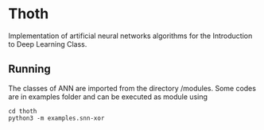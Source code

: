 # **Thoth**

Implementation of artificial neural networks algorithms for the Introduction to Deep Learning Class.



## Running

The classes of ANN are imported from the directory /modules. Some codes are in examples folder and can be executed as module using

```
cd thoth
python3 -m examples.snn-xor
```

